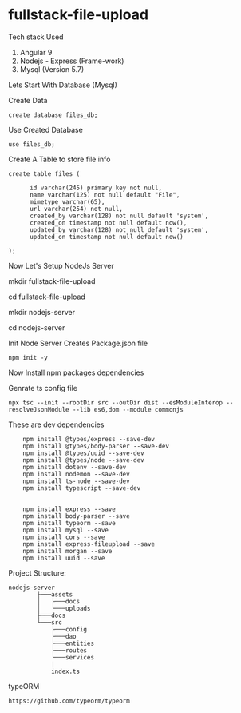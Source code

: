 # fullstack-file-upload

Tech stack Used

1. Angular 9
2. Nodejs - Express (Frame-work) 
3. Mysql (Version 5.7)


Lets Start With Database (Mysql)


Create Data

    create database files_db;

Use Created Database

    use files_db;

Create A Table to store file info

    create table files (

          id varchar(245) primary key not null,
          name varchar(125) not null default "File",
          mimetype varchar(65),
          url varchar(254) not null,
          created_by varchar(128) not null default 'system',
          created_on timestamp not null default now(),
          updated_by varchar(128) not null default 'system',
          updated_on timestamp not null default now()

    );
    
    

Now Let's Setup NodeJs Server


mkdir fullstack-file-upload

cd  fullstack-file-upload


mkdir nodejs-server

cd nodejs-server 

Init Node Server Creates Package.json file

    npm init -y 

Now Install npm packages dependencies 

 
Genrate ts config file

    npx tsc --init --rootDir src --outDir dist --esModuleInterop --resolveJsonModule --lib es6,dom --module commonjs


These are dev dependencies

        npm install @types/express --save-dev
        npm install @types/body-parser --save-dev
        npm install @types/uuid --save-dev
        npm install @types/node --save-dev
        npm install dotenv --save-dev
        npm install nodemon --save-dev
        npm install ts-node --save-dev
        npm install typescript --save-dev


        npm install express --save
        npm install body-parser --save
        npm install typeorm --save
        npm install mysql --save
        npm install cors --save
        npm install express-fileupload --save
        npm install morgan --save
        npm install uuid --save
           
    


Project Structure:

    nodejs-server
            ├───assets
            │   ├───docs
            │   └───uploads
            ├───docs
            └───src
                ├───config
                ├───dao
                ├───entities
                ├───routes
                └───services
                |
                index.ts
 

typeORM 

    https://github.com/typeorm/typeorm


